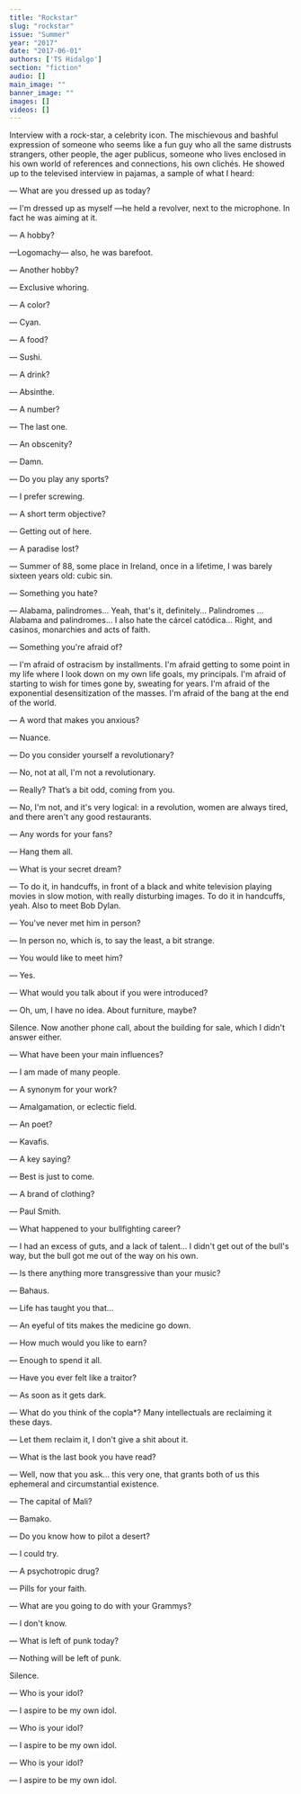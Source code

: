 ```yaml
---
title: "Rockstar"
slug: "rockstar"
issue: "Summer"
year: "2017"
date: "2017-06-01"
authors: ['TS Hidalgo']
section: "fiction"
audio: []
main_image: ""
banner_image: ""
images: []
videos: []
---
```

Interview with a rock-star, a celebrity icon. The mischievous and bashful expression of someone who seems like a fun guy who all the same distrusts strangers, other people, the ager publicus, someone who lives enclosed in his own world of references and connections, his own clichés. He showed up to the televised interview in pajamas, a sample of what I heard:

 — What are you dressed up as today?

 — I'm dressed up as myself —he held a revolver, next to the microphone. In fact he was aiming at it.

 — A hobby?

 —Logomachy— also, he was barefoot.

 — Another hobby?

 — Exclusive whoring.

 — A color?

 — Cyan.

 — A food?

 — Sushi.

 — A drink?

 — Absinthe.

 — A number?

 — The last one.

 — An obscenity?

 — Damn.

 — Do you play any sports?

 — I prefer screwing.

 — A short term objective?

 — Getting out of here.

 — A paradise lost?

 — Summer of 88, some place in Ireland, once in a lifetime, I was barely sixteen years old: cubic sin.

 — Something you hate?

 — Alabama, palindromes... Yeah, that's it, definitely... Palindromes ... Alabama and palindromes... I also hate the cárcel catódica... Right, and casinos, monarchies and acts of faith.

 — Something you're afraid of?

 — I'm afraid of ostracism by installments. I'm afraid getting to some point in my life where I look down on my own life goals, my principals. I'm afraid of starting to wish for times gone by, sweating for years. I'm afraid of the exponential desensitization of the masses. I'm afraid of the bang at the end of the world.

 — A word that makes you anxious?

 — Nuance.

 — Do you consider yourself a revolutionary?

 — No, not at all, I'm not a revolutionary.

 — Really? That’s a bit odd, coming from you.

 — No, I'm not, and it's very logical: in a revolution, women are always tired, and there aren't any good restaurants.

 — Any words for your fans?

 — Hang them all.

 — What is your secret dream?

 — To do it, in handcuffs, in front of a black and white television playing movies in slow motion, with really disturbing images. To do it in handcuffs, yeah. Also to meet Bob Dylan.

 — You've never met him in person?

 — In person no, which is, to say the least, a bit strange.

 — You would like to meet him?

 — Yes.

 — What would you talk about if you were introduced?

 — Oh, um, I have no idea. About furniture, maybe?

 Silence. Now another phone call, about the building for sale, which I didn't answer either.

 — What have been your main influences?

 — I am made of many people.

 — A synonym for your work?

 — Amalgamation, or eclectic field.

 — An poet?

 — Kavafis.

 — A key saying?

 — Best is just to come.

 — A brand of clothing?

 — Paul Smith.

 — What happened to your bullfighting career?

 — I had an excess of guts, and a lack of talent... I didn't get out of the bull's way, but the bull got me out of the way on his own.

 — Is there anything more transgressive than your music?

 — Bahaus.

 — Life has taught you that...

 — An eyeful of tits makes the medicine go down.

 — How much would you like to earn?

 — Enough to spend it all.

 — Have you ever felt like a traitor?

 — As soon as it gets dark.

 — What do you think of the copla*? Many intellectuals are reclaiming it these days.

 — Let them reclaim it, I don't give a shit about it.

 — What is the last book you have read?

 — Well, now that you ask... this very one, that grants both of us this ephemeral and circumstantial existence.

 — The capital of Mali?

 — Bamako.

 — Do you know how to pilot a desert?

 — I could try.

 — A psychotropic drug?

 — Pills for your faith.

 — What are you going to do with your Grammys?

 — I don't know.

 — What is left of punk today?

 — Nothing will be left of punk.

 Silence.

 — Who is your idol?

 — I aspire to be my own idol.

 — Who is your idol?

 — I aspire to be my own idol.

 — Who is your idol?

 — I aspire to be my own idol.

